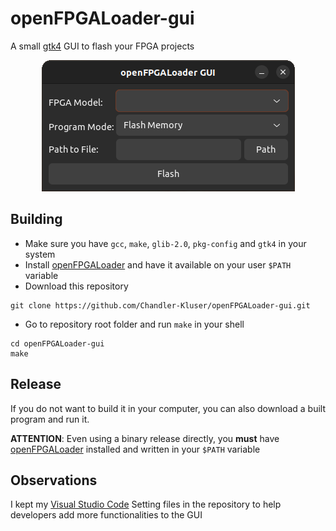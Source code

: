 # openFPGALoader-gui
A small [gtk4](https://www.gtk.org/) GUI to flash your FPGA projects
<p align="center">
  <img src="media\window.png">
</p>

## Building
- Make sure you have `gcc`, `make`, `glib-2.0`, `pkg-config` and `gtk4` in your system
- Install [openFPGALoader](https://github.com/trabucayre/openFPGALoader) and have it available on your user `$PATH` variable
- Download this repository
```
git clone https://github.com/Chandler-Kluser/openFPGALoader-gui.git
```
- Go to repository root folder and run `make` in your shell
```
cd openFPGALoader-gui
make
```
## Release
If you do not want to build it in your computer, you can also download a built program and run it.

**ATTENTION**: Even using a binary release directly, you **must** have [openFPGALoader](https://github.com/trabucayre/openFPGALoader) installed and written in your `$PATH` variable
## Observations
I kept my [Visual Studio Code](https://code.visualstudio.com/) Setting files in the repository to help developers add more functionalities to the GUI